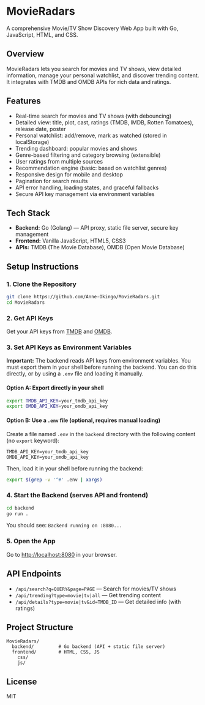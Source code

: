 # MovieRadars

A comprehensive Movie/TV Show Discovery Web App built with Go, JavaScript, HTML, and CSS.

## Overview
MovieRadars lets you search for movies and TV shows, view detailed information, manage your personal watchlist, and discover trending content. It integrates with TMDB and OMDB APIs for rich data and ratings.

## Features
- Real-time search for movies and TV shows (with debouncing)
- Detailed view: title, plot, cast, ratings (TMDB, IMDB, Rotten Tomatoes), release date, poster
- Personal watchlist: add/remove, mark as watched (stored in localStorage)
- Trending dashboard: popular movies and shows
- Genre-based filtering and category browsing (extensible)
- User ratings from multiple sources
- Recommendation engine (basic: based on watchlist genres)
- Responsive design for mobile and desktop
- Pagination for search results
- API error handling, loading states, and graceful fallbacks
- Secure API key management via environment variables

## Tech Stack
- **Backend:** Go (Golang) — API proxy, static file server, secure key management
- **Frontend:** Vanilla JavaScript, HTML5, CSS3
- **APIs:** TMDB (The Movie Database), OMDB (Open Movie Database)

## Setup Instructions

### 1. Clone the Repository
```bash
git clone https://github.com/Anne-Okingo/MovieRadars.git
cd MovieRadars
```

### 2. Get API Keys
Get your API keys from [TMDB](https://www.themoviedb.org/) and [OMDB](https://www.omdbapi.com/apikey.aspx).

### 3. Set API Keys as Environment Variables
**Important:** The backend reads API keys from environment variables. You must export them in your shell before running the backend. You can do this directly, or by using a `.env` file and loading it manually.

#### Option A: Export directly in your shell
```bash
export TMDB_API_KEY=your_tmdb_api_key
export OMDB_API_KEY=your_omdb_api_key
```

#### Option B: Use a `.env` file (optional, requires manual loading)
Create a file named `.env` in the `backend` directory with the following content (no `export` keyword):
```
TMDB_API_KEY=your_tmdb_api_key
OMDB_API_KEY=your_omdb_api_key
```
Then, load it in your shell before running the backend:
```bash
export $(grep -v '^#' .env | xargs)
```

### 4. Start the Backend (serves API and frontend)
```bash
cd backend
go run .
```
You should see: `Backend running on :8080...`

### 5. Open the App
Go to [http://localhost:8080](http://localhost:8080) in your browser.

## API Endpoints
- `/api/search?q=QUERY&page=PAGE` — Search for movies/TV shows
- `/api/trending?type=movie|tv|all` — Get trending content
- `/api/details?type=movie|tv&id=TMDB_ID` — Get detailed info (with ratings)

## Project Structure
```
MovieRadars/
  backend/         # Go backend (API + static file server)
  frontend/        # HTML, CSS, JS
    css/
    js/
```


## License
MIT
